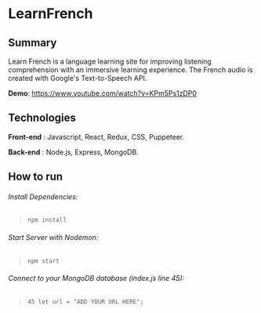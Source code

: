 # LearnFrench

## Summary

Learn French is a language learning site for improving listening comprehension with an immersive learning experience. The French audio is created with Google's Text-to-Speech API.

**Demo**: https://www.youtube.com/watch?v=KPm5Ps1zDP0

## Technologies

**Front-end** : Javascript, React, Redux, CSS, Puppeteer.

**Back-end** : Node.js, Express, MongoDB.

## How to run

###### Install Dependencies:

> `npm install`

###### Start Server with Nodemon:

> `npm start`

###### Connect to your MongoDB database (index.js line 45):

> `45 let url = "ADD YOUR URL HERE";`
